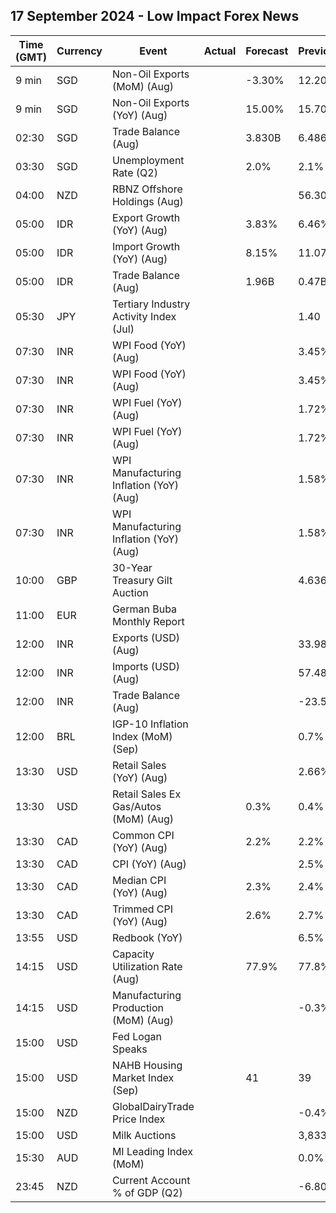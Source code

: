 ## 17 September 2024 - Low Impact Forex News

| Time (GMT) | Currency | Event | Actual | Forecast | Previous |
|------|----------|-------|--------|----------|----------|
| 9 min | SGD | Non-Oil Exports (MoM) (Aug) |  | -3.30% | 12.20% |
| 9 min | SGD | Non-Oil Exports (YoY) (Aug) |  | 15.00% | 15.70% |
| 02:30 | SGD | Trade Balance (Aug) |  | 3.830B | 6.486B |
| 03:30 | SGD | Unemployment Rate (Q2) |  | 2.0% | 2.1% |
| 04:00 | NZD | RBNZ Offshore Holdings (Aug) |  |  | 56.30% |
| 05:00 | IDR | Export Growth (YoY) (Aug) |  | 3.83% | 6.46% |
| 05:00 | IDR | Import Growth (YoY) (Aug) |  | 8.15% | 11.07% |
| 05:00 | IDR | Trade Balance (Aug) |  | 1.96B | 0.47B |
| 05:30 | JPY | Tertiary Industry Activity Index (Jul) |  |  | 1.40 |
| 07:30 | INR | WPI Food (YoY) (Aug) |  |  | 3.45% |
| 07:30 | INR | WPI Food (YoY) (Aug) |  |  | 3.45% |
| 07:30 | INR | WPI Fuel (YoY) (Aug) |  |  | 1.72% |
| 07:30 | INR | WPI Fuel (YoY) (Aug) |  |  | 1.72% |
| 07:30 | INR | WPI Manufacturing Inflation (YoY) (Aug) |  |  | 1.58% |
| 07:30 | INR | WPI Manufacturing Inflation (YoY) (Aug) |  |  | 1.58% |
| 10:00 | GBP | 30-Year Treasury Gilt Auction |  |  | 4.636% |
| 11:00 | EUR | German Buba Monthly Report |  |  |  |
| 12:00 | INR | Exports (USD) (Aug) |  |  | 33.98B |
| 12:00 | INR | Imports (USD) (Aug) |  |  | 57.48B |
| 12:00 | INR | Trade Balance (Aug) |  |  | -23.50B |
| 12:00 | BRL | IGP-10 Inflation Index (MoM) (Sep) |  |  | 0.7% |
| 13:30 | USD | Retail Sales (YoY) (Aug) |  |  | 2.66% |
| 13:30 | USD | Retail Sales Ex Gas/Autos (MoM) (Aug) |  | 0.3% | 0.4% |
| 13:30 | CAD | Common CPI (YoY) (Aug) |  | 2.2% | 2.2% |
| 13:30 | CAD | CPI (YoY) (Aug) |  |  | 2.5% |
| 13:30 | CAD | Median CPI (YoY) (Aug) |  | 2.3% | 2.4% |
| 13:30 | CAD | Trimmed CPI (YoY) (Aug) |  | 2.6% | 2.7% |
| 13:55 | USD | Redbook (YoY) |  |  | 6.5% |
| 14:15 | USD | Capacity Utilization Rate (Aug) |  | 77.9% | 77.8% |
| 14:15 | USD | Manufacturing Production (MoM) (Aug) |  |  | -0.3% |
| 15:00 | USD | Fed Logan Speaks |  |  |  |
| 15:00 | USD | NAHB Housing Market Index (Sep) |  | 41 | 39 |
| 15:00 | NZD | GlobalDairyTrade Price Index |  |  | -0.4% |
| 15:00 | USD | Milk Auctions |  |  | 3,833.0 |
| 15:30 | AUD | MI Leading Index (MoM) |  |  | 0.0% |
| 23:45 | NZD | Current Account % of GDP (Q2) |  |  | -6.80% |
